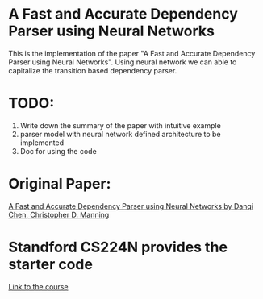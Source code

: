 # A Fast and Accurate Dependency Parser using Neural Networks
This is the implementation of the paper "A Fast and Accurate Dependency Parser using Neural Networks". Using neural network we can able to capitalize the transition based dependency parser.

# TODO:
1. Write down the summary of the paper with intuitive example
2. parser model with neural network defined architecture to be implemented
3. Doc for using the code

# Original Paper:
[A Fast and Accurate Dependency Parser using Neural Networks by Danqi Chen, Christopher D. Manning](https://www.emnlp2014.org/papers/pdf/EMNLP2014082.pdf)

# Standford CS224N provides the starter code
[Link to the course](https://web.stanford.edu/class/cs224n/index.html)
